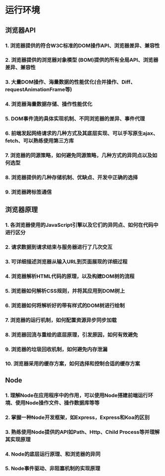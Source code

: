# 运行环境

## 浏览器API


### 1. 浏览器提供的符合W3C标准的DOM操作API、浏览器差异、兼容性


### 2. 浏览器提供的浏览器对象模型 (BOM)提供的所有全局API、浏览器差异、兼容性


### 3. 大量DOM操作、海量数据的性能优化(合并操作、Diff、requestAnimationFrame等)


### 4. 浏览器海量数据存储、操作性能优化


### 5. DOM事件流的具体实现机制、不同浏览器的差异、事件代理


### 6. 前端发起网络请求的几种方式及其底层实现、可以手写原生ajax、fetch、可以熟练使用第三方库


### 7. 浏览器的同源策略，如何避免同源策略，几种方式的异同点以及如何选型


### 8. 浏览器提供的几种存储机制、优缺点、开发中正确的选择


### 9. 浏览器跨标签通信


## 浏览器原理


### 1. 各浏览器使用的JavaScript引擎以及它们的异同点、如何在代码中进行区分


### 2. 请求数据到请求结束与服务器进行了几次交互


### 3. 可详细描述浏览器从输入URL到页面展现的详细过程


### 4. 浏览器解析HTML代码的原理，以及构建DOM树的流程


### 5. 浏览器如何解析CSS规则，并将其应用到DOM树上


### 6. 浏览器如何将解析好的带有样式的DOM树进行绘制


### 7. 浏览器的运行机制，如何配置资源异步同步加载


### 8. 浏览器回流与重绘的底层原理，引发原因，如何有效避免


### 9. 浏览器的垃圾回收机制，如何避免内存泄漏


### 10. 浏览器采用的缓存方案，如何选择和控制合适的缓存方案


## Node


### 1. 理解Node在应用程序中的作用，可以使用Node搭建前端运行环境、使用Node操作文件、操作数据库等等


### 2. 掌握一种Node开发框架，如Express，Express和Koa的区别


### 3. 熟练使用Node提供的API如Path、Http、Child Process等并理解其实现原理


### 4. Node的底层运行原理、和浏览器的异同


### 5. Node事件驱动、非阻塞机制的实现原理
